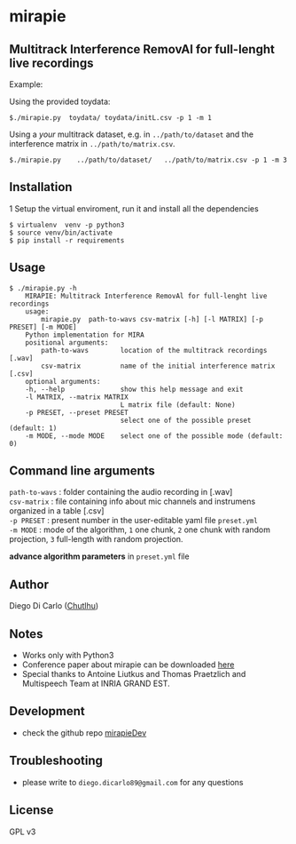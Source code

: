 # mirapie

## Multitrack Interference RemovAl for full-lenght live recordings

Example:

Using the provided toydata:

    $./mirapie.py  toydata/ toydata/initL.csv -p 1 -m 1

Using a _your_ multitrack dataset, e.g. in `../path/to/dataset` and the interference matrix in `../path/to/matrix.csv`.

    $./mirapie.py    ../path/to/dataset/   ../path/to/matrix.csv -p 1 -m 3

## Installation
1 Setup the virtual enviroment, run it and install all the dependencies

    $ virtualenv  venv -p python3
    $ source venv/bin/activate
    $ pip install -r requirements
## Usage

    $ ./mirapie.py -h
        MIRAPIE: Multitrack Interference RemovAl for full-lenght live recordings
        usage: 
            mirapie.py  path-to-wavs csv-matrix [-h] [-l MATRIX] [-p PRESET] [-m MODE]
        Python implementation for MIRA
        positional arguments:
            path-to-wavs        location of the multitrack recordings [.wav]
            csv-matrix          name of the initial interference matrix [.csv]
        optional arguments:
        -h, --help              show this help message and exit
        -l MATRIX, --matrix MATRIX   
                                L matrix file (default: None)
        -p PRESET, --preset PRESET
                                select one of the possible preset (default: 1)
        -m MODE, --mode MODE    select one of the possible mode (default: 0)
## Command line arguments
`path-to-wavs` : folder containing the audio recording in [.wav]  
`csv-matrix`   : file containing info about mic channels and instrumens organized in a table [.csv]  
`-p PRESET`    : present number in the user-editable yaml file `preset.yml`  
`-m MODE`      : mode of the algorithm, `1` one chunk, `2` one chunk with random projection, `3` full-length with random projection.  

__advance algorithm parameters__ in `preset.yml` file

## Author
Diego Di Carlo ([Chutlhu](https://github.com/Chutlhu))

## Notes
-  Works only with Python3
-  Conference paper about mirapie can be downloaded [here](https://hal.inria.fr/hal-01515971/file/gaussian-framework-interference.pdf)
-  Special thanks to Antoine Liutkus and Thomas Praetzlich and Multispeech Team at INRIA GRAND EST.

## Development
- check the github repo [mirapieDev](https://github.com/Chutlhu/mirapieDev)

## Troubleshooting
- please write to `diego.dicarlo89@gmail.com` for any questions

## License
GPL v3
